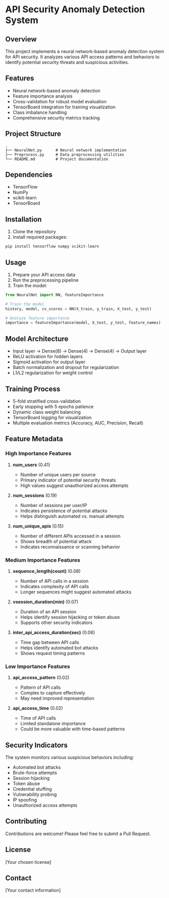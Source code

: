 # API Security Anomaly Detection System

## Overview
This project implements a neural network-based anomaly detection system for API security. It analyzes various API access patterns and behaviors to identify potential security threats and suspicious activities.

## Features
- Neural network-based anomaly detection
- Feature importance analysis
- Cross-validation for robust model evaluation
- TensorBoard integration for training visualization
- Class imbalance handling
- Comprehensive security metrics tracking

## Project Structure
```
.
├── NeuralNet.py      # Neural network implementation
├── Preprocess.py     # Data preprocessing utilities
└── README.md         # Project documentation
```

## Dependencies
- TensorFlow
- NumPy
- scikit-learn
- TensorBoard

## Installation
1. Clone the repository
2. Install required packages:
```bash
pip install tensorflow numpy scikit-learn
```

## Usage
1. Prepare your API access data
2. Run the preprocessing pipeline
3. Train the model:
```python
from NeuralNet import NN, featureImportance

# Train the model
history, model, cv_scores = NN(X_train, y_train, X_test, y_test)

# Analyze feature importance
importance = featureImportance(model, X_test, y_test, feature_names)
```

## Model Architecture
- Input layer → Dense(8) → Dense(4) → Dense(4) → Output layer
- ReLU activation for hidden layers
- Sigmoid activation for output layer
- Batch normalization and dropout for regularization
- L1/L2 regularization for weight control

## Training Process
- 5-fold stratified cross-validation
- Early stopping with 5 epochs patience
- Dynamic class weight balancing
- TensorBoard logging for visualization
- Multiple evaluation metrics (Accuracy, AUC, Precision, Recall)

## Feature Metadata

### High Importance Features
1. **num_users** (0.41)
   - Number of unique users per source
   - Primary indicator of potential security threats
   - High values suggest unauthorized access attempts

2. **num_sessions** (0.19)
   - Number of sessions per user/IP
   - Indicates persistence of potential attacks
   - Helps distinguish automated vs. manual attempts

3. **num_unique_apis** (0.15)
   - Number of different APIs accessed in a session
   - Shows breadth of potential attack
   - Indicates reconnaissance or scanning behavior

### Medium Importance Features
1. **sequence_length(count)** (0.08)
   - Number of API calls in a session
   - Indicates complexity of API calls
   - Longer sequences might suggest automated attacks

2. **vsession_duration(min)** (0.07)
   - Duration of an API session
   - Helps identify session hijacking or token abuse
   - Supports other security indicators

3. **inter_api_access_duration(sec)** (0.06)
   - Time gap between API calls
   - Helps identify automated bot attacks
   - Shows request timing patterns

### Low Importance Features
1. **api_access_pattern** (0.02)
   - Pattern of API calls
   - Complex to capture effectively
   - May need improved representation

2. **api_access_time** (0.02)
   - Time of API calls
   - Limited standalone importance
   - Could be more valuable with time-based patterns

## Security Indicators
The system monitors various suspicious behaviors including:
- Automated bot attacks
- Brute-force attempts
- Session hijacking
- Token abuse
- Credential stuffing
- Vulnerability probing
- IP spoofing
- Unauthorized access attempts

## Contributing
Contributions are welcome! Please feel free to submit a Pull Request.

## License
[Your chosen license]

## Contact
[Your contact information] 